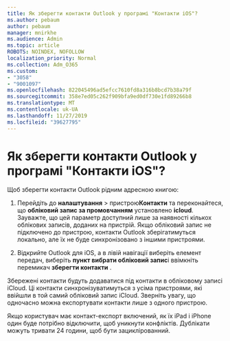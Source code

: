 ```yaml
---
title: Як зберегти контакти Outlook у програмі "Контакти iOS"?
ms.author: pebaum
author: pebaum
manager: mnirkhe
ms.audience: Admin
ms.topic: article
ROBOTS: NOINDEX, NOFOLLOW
localization_priority: Normal
ms.collection: Adm_O365
ms.custom:
- "3058"
- "9001097"
ms.openlocfilehash: 822045496ad5efcc7610fd8a316b8bcd7b38a79f
ms.sourcegitcommit: 358e7ed05c262f909bfa9ed0df730e1fd89266b8
ms.translationtype: MT
ms.contentlocale: uk-UA
ms.lasthandoff: 11/27/2019
ms.locfileid: "39627795"
---
```

# <a name="how-do-i-save-my-outlook-contacts-to-my-ios-contacts-app"></a>Як зберегти контакти Outlook у програмі "Контакти iOS"?

Щоб зберегти контакти Outlook рідним адресною книгою:
 
1. Перейдіть до **налаштування** > пристрою**Контакти** та переконайтеся, що **обліковий запис за промовчанням** установлено **icloud**. Зауважте, що цей параметр доступний лише за наявності кількох облікових записів, доданих на пристрій. Якщо обліковий запис не підключено до пристрою, контакти Outlook зберігатимуться локально, але їх не буде синхронізовано з іншими пристроями.
 
2. Відкрийте Outlook для iOS, а в лівій навігації виберіть елемент передач, виберіть **пункт вибрати обліковий запис**і ввімкніть перемикач **зберегти контакти** .
 
Збережені контакти будуть додаватися під контакти в обліковому записі iCloud. Ці контакти синхронізуватимуться з усіма пристроями, які ввійшли в той самий обліковий запис iCloud. Зверніть увагу, що одночасно можна експортувати контакти лише з одного пристрою.
 
Якщо користувач має контакт-експорт включений, як їх iPad і iPhone один буде потрібно відключити, щоб уникнути конфліктів. Дублікати можуть тривати 24 години, щоб бути зациклірованний.